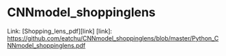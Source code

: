 # CNNmodel_shoppinglens

Link: [Shopping_lens_pdf][link]
[link]: https://github.com/eatchu/CNNmodel_shoppinglens/blob/master/Python_CNNmodel_shoppinglens.pdf
